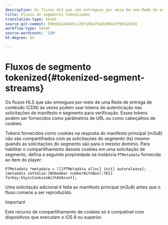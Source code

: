 ```yaml
---
description: Os fluxos HLS que são entregues por meio de uma Rede de entrega de conteúdo (CDN) às vezes podem usar tokens de autenticação nas solicitações de manifesto e segmento para verificação. Esses tokens podem ser fornecidos como parâmetros de URL ou como cabeçalhos de cookies.
title: Fluxos de segmentos tokenizados
translation-type: tm+mt
source-git-commit: 89bdda1d4bd5c126f19ba75a819942df901183d1
workflow-type: tm+mt
source-wordcount: '159'
ht-degree: 0%

---
```



# Fluxos de segmento tokenized{#tokenized-segment-streams}

Os fluxos HLS que são entregues por meio de uma Rede de entrega de conteúdo (CDN) às vezes podem usar tokens de autenticação nas solicitações de manifesto e segmento para verificação. Esses tokens podem ser fornecidos como parâmetros de URL ou como cabeçalhos de cookies.

Tokens fornecidos como cookies na resposta do manifesto principal (m3u8) não são compartilhados com as solicitações do segmento (ts) mesmo quando as solicitações do segmento são para o mesmo domínio. Para habilitar o compartilhamento desses cookies em uma solicitação de segmento, defina a seguinte propriedade na instância `PTMetadata` fornecida ao item do player: 

```
PTMetadata *metadata = [[[PTMetadata alloc] init] autorelease]; 
[metadata setValue:[NSNumber numberWithBool:YES] forKey:kSyncCookiesWithAVAsset]; 
```

Uma solicitação adicional é feita ao manifesto principal (m3u8) antes que o fluxo comece a ser reproduzido.

>[!IMPORTANT]
>
>Este recurso de compartilhamento de cookies só é compatível com dispositivos que executam o iOS 8 ou superior.

